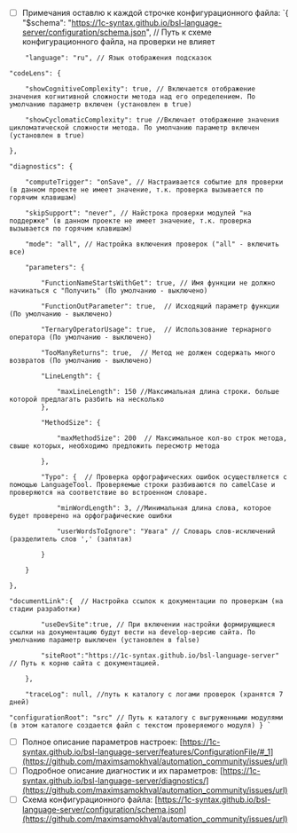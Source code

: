- [ ] Примечания оставлю к каждой строчке конфигурационного файла:
    `{
    "$schema": "https://1c-syntax.github.io/bsl-language-server/configuration/schema.json", // Путь к схеме конфигурационного файла, на проверки не влияет

```
    "language": "ru", // Язык отображения подсказок

"codeLens": {

	"showCognitiveComplexity": true, // Включается отображение значения когнитивной сложности метода над его определением. По умолчанию параметр включен (установлен в true)

	"showCyclomaticComplexity": true //Включает отображение значения цикломатической сложности метода. По умолчанию параметр включен (установлен в true)

},

"diagnostics": {

	"computeTrigger": "onSave", // Настраивается событие для проверки (в данном проекте не имеет значение, т.к. проверка вызывается по горячим клавишам)

	"skipSupport": "never", // Найстрока проверки модулей "на поддержке" (в данном проекте не имеет значение, т.к. проверка вызывается по горячим клавишам)

	"mode": "all", // Настройка включения проверок ("all" - включить все)

	"parameters": {

		"FunctionNameStartsWithGet": true, // Имя функции не должно начинаться с "Получить" (По умолчанию - выключено)

		"FunctionOutParameter": true,  // Исходящий параметр функции (По умолчанию - выключено)

		"TernaryOperatorUsage": true,  // Использование тернарного оператора (По умолчанию - выключено)

		"TooManyReturns": true,  // Метод не должен содержать много возвратов (По умолчанию - выключено)

		"LineLength": {

			"maxLineLength": 150 //Максимальная длина строки. больше которой предлагать разбить на несколько
		},

		"MethodSize": {

			"maxMethodSize": 200  // Максимальное кол-во строк метода, свыше которых, необходимо предложить пересмотр метода

		},

		"Typo": {  // Проверка орфографических ошибок осуществляется с помощью LanguageTool. Проверяемые строки разбиваются по camelCase и проверяются на соответствие во встроенном словаре.

			"minWordLength": 3, //Минимальная длина слова, которое будет проверено на орфографические ошибки

			"userWordsToIgnore": "Увага" // Словарь слов-исключений (разделитель слов ',' (запятая)

		}

	}

},

"documentLink":{  // Настройка ссылок к документации по проверкам (на стадии разработки)

		"useDevSite":true, // При включении настройки формирующиеся ссылки на документацию будут вести на develop-версию сайта. По умолчанию параметр выключен (установлен в false)

		"siteRoot":"https://1c-syntax.github.io/bsl-language-server"  // Путь к корню сайта с документацией. 

	}, 

    "traceLog": null, //путь к каталогу с логами проверок (хранятся 7 дней)

"configurationRoot": "src" // Путь к каталогу с выгруженными модулями (в этом каталоге создается файл с текстом проверяемого модуля) } `
```



- [ ] Полное описание параметров настроек: [https://1c-syntax.github.io/bsl-language-server/features/ConfigurationFile/#_1](https://github.com/maximsamokhval/automation_community/issues/url)
- [ ] Подробное описание диагностик и их параметров: [https://1c-syntax.github.io/bsl-language-server/diagnostics/](https://github.com/maximsamokhval/automation_community/issues/url)
- [ ] Схема конфигурационного файла: [https://1c-syntax.github.io/bsl-language-server/configuration/schema.json](https://github.com/maximsamokhval/automation_community/issues/url)